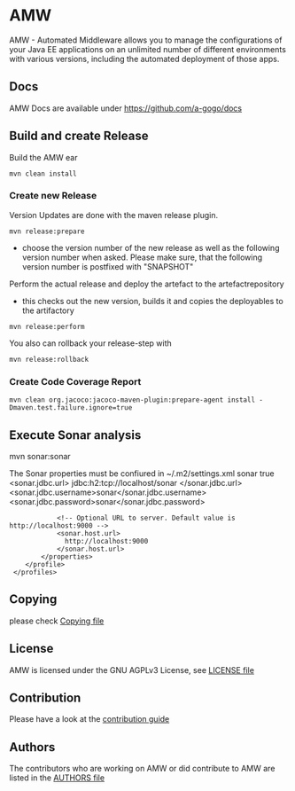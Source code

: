 # AMW

AMW - Automated Middleware allows you to manage the configurations of
your Java EE applications on an unlimited number of different environments
with various versions, including the automated deployment of those apps.

## Docs

AMW Docs are available under https://github.com/a-gogo/docs


## Build and create Release 
Build the AMW ear

```
mvn clean install
```

### Create new Release

Version Updates are done with the maven release plugin. 
```
mvn release:prepare
```

* choose the version number of the new release as well as the following version number when asked. Please make sure, that the following version number is postfixed with "SNAPSHOT"

Perform the actual release and deploy the artefact to the artefactrepository
* this checks out the new version, builds it and copies the deployables to the artifactory

```
mvn release:perform
```


You also can rollback your release-step with
```
mvn release:rollback
```

### Create Code Coverage Report
```
mvn clean org.jacoco:jacoco-maven-plugin:prepare-agent install -Dmaven.test.failure.ignore=true
```

Execute Sonar analysis
----------------------
mvn sonar:sonar

The Sonar properties must be confiured in ~/.m2/settings.xml
<settings>
    <profiles>
        <profile>
            <id>sonar</id>
            <activation>
                <activeByDefault>true</activeByDefault>
            </activation>
            <properties>
                <!-- Example for MySQL-->
                <sonar.jdbc.url>
                        jdbc:h2:tcp://localhost/sonar
                </sonar.jdbc.url>
                <sonar.jdbc.username>sonar</sonar.jdbc.username>
                <sonar.jdbc.password>sonar</sonar.jdbc.password>

                <!-- Optional URL to server. Default value is http://localhost:9000 -->
                <sonar.host.url>
                  http://localhost:9000
                </sonar.host.url>
            </properties>
        </profile>
     </profiles>
</settings>

## Copying

please check [Copying file](COPYING)

## License

AMW is licensed under the GNU AGPLv3 License, see [LICENSE file](LICENSE)

## Contribution

Please have a look at the [contribution guide](CONTRIBUTING.md)

## Authors

The contributors who are working on AMW or did contribute to AMW are listed in the [AUTHORS file](AUTHORS)



